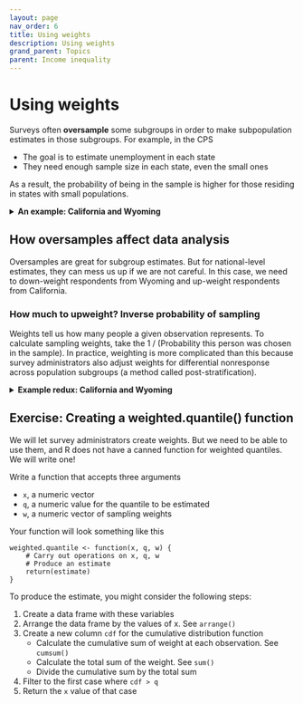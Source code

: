 ```yaml
---
layout: page
nav_order: 6
title: Using weights
description: Using weights
grand_parent: Topics
parent: Income inequality
---
```


# Using weights

Surveys often **oversample** some subgroups in order to make subpopulation estimates in those subgroups. For example, in the CPS

- The goal is to estimate unemployment in each state
- They need enough sample size in each state, even the small ones

As a result, the probability of being in the sample is higher for those residing in states with small populations.

<details>
<summary>
<b>An example: California and Wyoming</b>
</summary>
<p style="margin-left: 40px">
In 2022, California had 14,822 ASEC respondents out of a population of 39,029,342. Wyoming had 2,199 ASEC respondents out of 581,381 residents. The average probability that a CA resident was sampled was about 0.04 percent, whereas the same probability in WY was 0.4 percent. You are <b>10 times</b> more likely to be sampled for the ASEC if you live in Wyoming.
</p>
</details>

## How oversamples affect data analysis

Oversamples are great for subgroup estimates. But for national-level estimates, they can mess us up if we are not careful. In this case, we need to down-weight respondents from Wyoming and up-weight respondents from California.

### How much to upweight? Inverse probability of sampling

Weights tell us how many people a given observation represents. To calculate sampling weights, take the 1 / (Probability this person was chosen in the sample). In practice, weighting is more complicated than this because survey administrators also adjust weights for differential nonresponse across population subgroups (a method called post-stratification).

<details>
<summary>
<b>Example redux: California and Wyoming</b>
</summary>
<p style="margin-left: 40px">
Suppose Californians are sampled with probability 0.0004. Then each Californian represents 1 / 0.0004 = 2,500 people. Each Californian should receive a weight of 2,500. Working out the same math for Wyoming, each Wyoming resident should receive a weight of 250. The total weight on these two samples will then be proportional to the sizes of these two populations.
</p>
</details>

## Exercise: Creating a weighted.quantile() function

We will let survey administrators create weights. But we need to be able to use them, and R does not have a canned function for weighted quantiles. We will write one!

Write a function that accepts three arguments

- `x`, a numeric vector
- `q`, a numeric value for the quantile to be estimated
- `w`, a numeric vector of sampling weights

Your function will look something like this

```
weighted.quantile <- function(x, q, w) {
	# Carry out operations on x, q, w
	# Produce an estimate
	return(estimate)
}
```

To produce the estimate, you might consider the following steps:

1. Create a data frame with these variables
2. Arrange the data frame by the values of x. See `arrange()`
3. Create a new column `cdf` for the cumulative distribution function
    * Calculate the cumulative sum of weight at each observation. See `cumsum()`
    * Calculate the total sum of the weight. See `sum()`
    * Divide the cumulative sum by the total sum
4. Filter to the first case where `cdf > q`
5. Return the `x` value of that case

